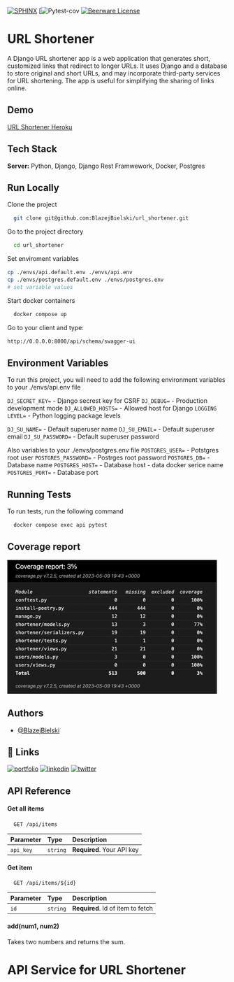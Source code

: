 [![SPHINX](https://img.shields.io/badge/documentation-yes-brightgreen.svg)](https://choosealicense.com/licenses/mit/) 
[![Pytest-cov](https://img.shields.io/badge/coverage-100%25-green)
[![Beerware License](https://img.shields.io/badge/license-Beerware-yellow)](https://github.com/BlazejBielski/url_shortener/blob/master/LICENSE)


# URL Shortener


A Django URL shortener app is a web application that generates short, customized links that redirect to longer URLs. It uses Django and a database to store original and short URLs, and may incorporate third-party services for URL shortening. The app is useful for simplifying the sharing of links online.



## Demo

[URL Shortener Heroku](https://heroku.com)


## Tech Stack

**Server:** Python, Django, Django Rest Framwework, Docker, Postgres


## Run Locally

Clone the project

```bash
  git clone git@github.com:BlazejBielski/url_shortener.git
```

Go to the project directory

```bash
  cd url_shortener
```

Set enviroment variables

```bash
cp ./envs/api.default.env ./envs/api.env
cp ./envs/postgres.default.env ./envs/postgres.env
# set variable values
```

Start docker containers

```bash
  docker compose up
```

Go to your client and type:
```bash
http://0.0.0.0:8000/api/schema/swagger-ui
```
## Environment Variables

To run this project, you will need to add the following environment variables to your ./envs/api.env file

`DJ_SECRET_KEY=` - Django secrest key for CSRF
`DJ_DEBUG=` - Production development mode 
`DJ_ALLOWED_HOSTS=` - Allowed host for Django
`LOGGING LEVEL=` - Python logging package levels 

`DJ_SU_NAME=`  - Default superuser name
`DJ_SU_EMAIL=` - Default superuser email
`DJ_SU_PASSWORD=` - Default superuser password

Also variables to your ./envs/postgres.env file
`POSTGRES_USER=` - Potstgres root user
`POSTGRES_PASSWORD=` - Postrges root password
`POSTGRES_DB=` - Database name
`POSTGRES_HOST=` - Database host - data docker serice name
`POSTGRES_PORT=` - Database port


## Running Tests

To run tests, run the following command

```bash
  docker compose exec api pytest
```


## Coverage report

![Coverage report](https://raw.githubusercontent.com/BlazejBielski/url_shortener/master/screenshots/img.png)


## Authors

- [@BlazejBielski](https://github.com/BlazejBielski)


## 🔗 Links
[![portfolio](https://img.shields.io/badge/my_portfolio-000?style=for-the-badge&logo=ko-fi&logoColor=white)](https://github.com/BlazejBielski?tab=repositories)
[![linkedin](https://img.shields.io/badge/linkedin-0A66C2?style=for-the-badge&logo=linkedin&logoColor=white)](https://www.linkedin.com/in/blazej-bielski/)
[![twitter](https://img.shields.io/badge/twitter-1DA1F2?style=for-the-badge&logo=twitter&logoColor=white)](https://twitter.com/)


## API Reference

#### Get all items

```http
  GET /api/items
```

| Parameter | Type     | Description                |
| :-------- | :------- | :------------------------- |
| `api_key` | `string` | **Required**. Your API key |

#### Get item

```http
  GET /api/items/${id}
```

| Parameter | Type     | Description                       |
| :-------- | :------- | :-------------------------------- |
| `id`      | `string` | **Required**. Id of item to fetch |

#### add(num1, num2)

Takes two numbers and returns the sum.
# API Service for URL Shortener
